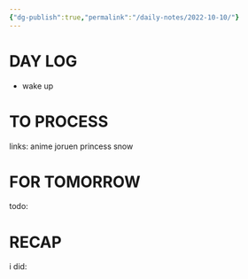 ```yaml
---
{"dg-publish":true,"permalink":"/daily-notes/2022-10-10/"}
---
```



# DAY LOG
- wake up
# TO PROCESS
links:
anime
joruen princess snow
# FOR TOMORROW
todo:
# RECAP
i did:


